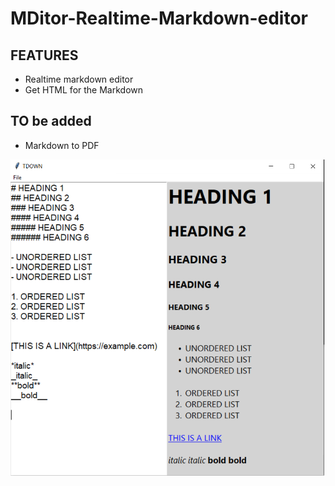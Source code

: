 # MDitor-Realtime-Markdown-editor

## FEATURES
- Realtime markdown editor
- Get HTML for the Markdown
 
## TO be added
- Markdown to PDF

![Image of MDitor](/sample.png)

